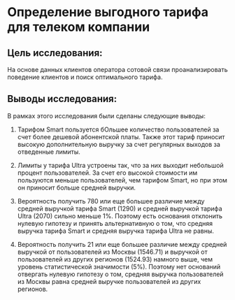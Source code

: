 #  Определение выгодного тарифа для телеком компании

## Цель исследования:
На основе данных клиентов оператора сотовой связи проанализировать поведение клиентов и поиск оптимального тарифа.

## Выводы исследования:
В рамках этого исследования были сделаны следующие выводы:

1. Тарифом Smart пользуется бОльшее количество пользователей за счет более дешевой абонентской платы. Также этот тариф приносит высокую дополнительную выручку за счет регулярных выходов за отведенные лимиты.

2. Лимиты у тарифа Ultra устроены так, что за них выходит небольшой процент пользователей. За счет его высокой стоимости им пользуются меньше пользователей, чем тарифом Smart, но при этом он приносит больше средней выручки.

3. Вероятность получить 780 или еще большее различие между средней выручкой тарифа Smart (1290) и средней выручкой тарифа Ultra (2070) сильно меньше 1%. Поэтому есть основания отклонить нулевую гипотезу и принять альтернативную о том, что средняя выручка тарифа Smart и средняя выручка тарифа Ultra не равны.

4. Вероятность получить 21 или еще большее различие между средней выручкой от пользователей из Москвы (1546.71) и выручкой от пользователей из других регионов (1524.93) намного выше, чем уровень статистической значимости (5%). Поэтому нет оснований отвергать нулевую гипотезу о том, средняя выручка пользователей из Москвы равна средней выручке пользователей из других регионов.